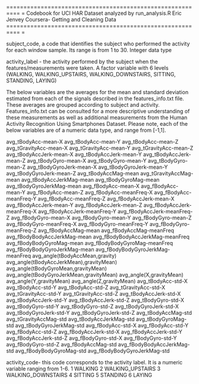 ========================================================== =
Codebook for UCI HAR Dataset analyzed by run_analysis.R
Eric Jenvey
Coursera- Getting and Cleaning Data
========================================================== =

subject_code, a code that identifies the subject who performed the activity for each window sample. Its range is from 1 to 30.  Integer data type

activity_label - the activity performed by the subject when the features/measurements were taken.  A factor variable with 6 levels (WALKING, WALKING_UPSTAIRS, WALKING_DOWNSTAIRS, SITTING, STANDING, LAYING)

The below variables are the averages for the mean and standard deviation estimated from each of the signals described in the features_info.txt file.  These averages are grouped according to subject and activity. Features_info.txt can be consulted for a more descriptive understanding of these measurements as well as additional measurements from the Human Activity Recognition Using Smartphones Dataset.  Please note, each of the below variables are of a numeric data type, and range from [-1,1].

avg_tBodyAcc-mean-X
avg_tBodyAcc-mean-Y
avg_tBodyAcc-mean-Z
avg_tGravityAcc-mean-X
avg_tGravityAcc-mean-Y
avg_tGravityAcc-mean-Z
avg_tBodyAccJerk-mean-X
avg_tBodyAccJerk-mean-Y
avg_tBodyAccJerk-mean-Z
avg_tBodyGyro-mean-X
avg_tBodyGyro-mean-Y
avg_tBodyGyro-mean-Z
avg_tBodyGyroJerk-mean-X
avg_tBodyGyroJerk-mean-Y
avg_tBodyGyroJerk-mean-Z
avg_tBodyAccMag-mean
avg_tGravityAccMag-mean
avg_tBodyAccJerkMag-mean
avg_tBodyGyroMag-mean
avg_tBodyGyroJerkMag-mean
avg_fBodyAcc-mean-X
avg_fBodyAcc-mean-Y
avg_fBodyAcc-mean-Z
avg_fBodyAcc-meanFreq-X
avg_fBodyAcc-meanFreq-Y
avg_fBodyAcc-meanFreq-Z
avg_fBodyAccJerk-mean-X
avg_fBodyAccJerk-mean-Y
avg_fBodyAccJerk-mean-Z
avg_fBodyAccJerk-meanFreq-X
avg_fBodyAccJerk-meanFreq-Y
avg_fBodyAccJerk-meanFreq-Z
avg_fBodyGyro-mean-X
avg_fBodyGyro-mean-Y
avg_fBodyGyro-mean-Z
avg_fBodyGyro-meanFreq-X
avg_fBodyGyro-meanFreq-Y
avg_fBodyGyro-meanFreq-Z
avg_fBodyAccMag-mean
avg_fBodyAccMag-meanFreq
avg_fBodyBodyAccJerkMag-mean
avg_fBodyBodyAccJerkMag-meanFreq
avg_fBodyBodyGyroMag-mean
avg_fBodyBodyGyroMag-meanFreq
avg_fBodyBodyGyroJerkMag-mean
avg_fBodyBodyGyroJerkMag-meanFreq
avg_angle(tBodyAccMean,gravity)
avg_angle(tBodyAccJerkMean),gravityMean)
avg_angle(tBodyGyroMean,gravityMean)
avg_angle(tBodyGyroJerkMean,gravityMean)
avg_angle(X,gravityMean)
avg_angle(Y,gravityMean)
avg_angle(Z,gravityMean)
avg_tBodyAcc-std-X
avg_tBodyAcc-std-Y
avg_tBodyAcc-std-Z
avg_tGravityAcc-std-X
avg_tGravityAcc-std-Y
avg_tGravityAcc-std-Z
avg_tBodyAccJerk-std-X
avg_tBodyAccJerk-std-Y
avg_tBodyAccJerk-std-Z
avg_tBodyGyro-std-X
avg_tBodyGyro-std-Y
avg_tBodyGyro-std-Z
avg_tBodyGyroJerk-std-X
avg_tBodyGyroJerk-std-Y
avg_tBodyGyroJerk-std-Z
avg_tBodyAccMag-std
avg_tGravityAccMag-std
avg_tBodyAccJerkMag-std
avg_tBodyGyroMag-std
avg_tBodyGyroJerkMag-std
avg_fBodyAcc-std-X
avg_fBodyAcc-std-Y
avg_fBodyAcc-std-Z
avg_fBodyAccJerk-std-X
avg_fBodyAccJerk-std-Y
avg_fBodyAccJerk-std-Z
avg_fBodyGyro-std-X
avg_fBodyGyro-std-Y
avg_fBodyGyro-std-Z
avg_fBodyAccMag-std
avg_fBodyBodyAccJerkMag-std
avg_fBodyBodyGyroMag-std
avg_fBodyBodyGyroJerkMag-std

activity_code- this code corresponds to the activity label.  It is a numeric variable ranging from 1-6.
  1 WALKING
  2 WALKING_UPSTAIRS
  3 WALKING_DOWNSTAIRS
  4 SITTING
  5 STANDING
  6 LAYING
